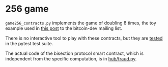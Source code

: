 # 256 game

`game256_contracts.py` implements the game of doubling 8 times, the toy example used in [this post](https://lists.linuxfoundation.org/pipermail/bitcoin-dev/2022-November/021205.html) to the bitcoin-dev mailing list.

There is no interactive tool to play with these contracts, but they are [tested](../../tests/test_fraud.py) in the pytest test suite.

The actual code of the bisection protocol smart contract, which is independent from the specific computation, is in [hub/fraud.py](../../matt/hub/fraud.py).
